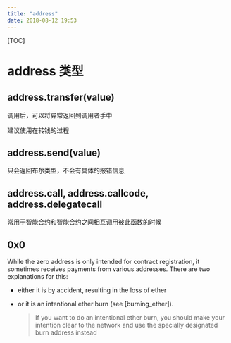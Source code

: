 ```yaml
---
title: "address"
date: 2018-08-12 19:53
---
```


[TOC]

# address 类型



## address.transfer(value)

调用后，可以将异常返回到调用者手中

建议使用在转钱的过程



## address.send(value)

只会返回布尔类型，不会有具体的报错信息



## address.call, address.callcode, address.delegatecall

常用于智能合约和智能合约之间相互调用彼此函数的时候



## 0x0

While the zero address is only intended for contract registration, it sometimes receives payments from various addresses. There are two explanations for this:

- either it is by accident, resulting in the loss of ether

- or it is an intentional ether burn (see [burning_ether]).

  > If you want to do an intentional ether burn, you should make your intention clear to the network and use the specially designated burn address instead